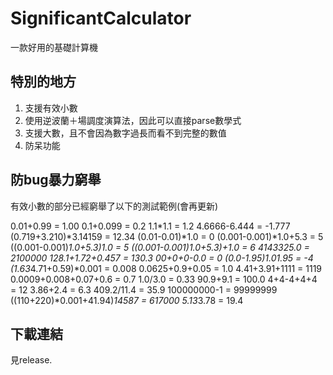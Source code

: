 # SignificantCalculator

一款好用的基礎計算機

## 特別的地方

1. 支援有效小數
2. 使用逆波蘭＋場調度演算法，因此可以直接parse數學式
3. 支援大數，且不會因為數字過長而看不到完整的數值
4. 防呆功能

## 防bug暴力窮舉

有效小數的部分已經窮舉了以下的測試範例(會再更新)

0.01+0.99 = 1.00
0.1+0.099 = 0.2
1.1*1.1 = 1.2
4.6666-6.444 = -1.777
(0.719+3.210)*3.14159 = 12.34
(0.01-0.01)*1.0 = 0
(0.001-0.001)*1.0+5.3 = 5
((0.001-0.001)*1.0+5.3)*1.0 = 5
((0.001-0.001)*1.0+5.3)+1.0 = 6
414332*5.0 = 2100000
128.1+1.72+0.457 = 130.3
0*0+0+0-0.0 = 0
(0.0-1.95)*1.0*1.95 = -4
(1.63*4.71+0.59)*0.001 = 0.008
0.0625+0.9+0.05 = 1.0
4.41+3.91+1111 = 1119
0.0009+0.008+0.07+0.6 = 0.7
1.0/3.0 = 0.33
90.9+9.1 = 100.0
4+4-4+4+4 = 12
3.86+2.4 = 6.3
409.2/11.4 = 35.9
100000000-1 = 99999999
((110+220)*0.001+41.94)*14587 = 617000
5.13*3.78 = 19.4

## 下載連結
見release.
